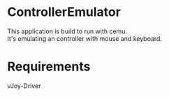 # ControllerEmulator

This application is build to run with cemu.  
It's emulating an controller with mouse and keyboard.  

# Requirements
vJoy-Driver  
